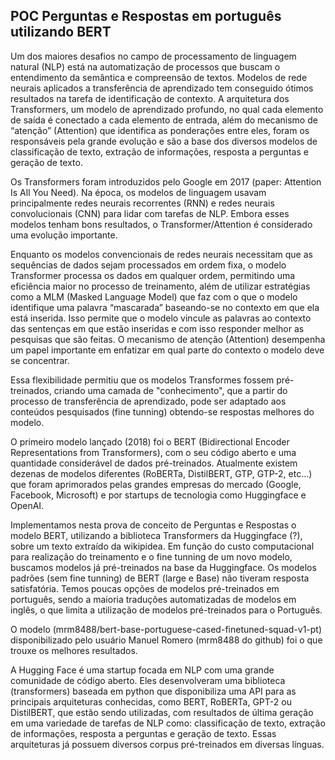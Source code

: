 ## POC Perguntas e Respostas em português utilizando BERT

Um dos maiores desafios no campo de processamento de linguagem natural (NLP) está na automatização de processos que buscam o entendimento da semântica e compreensão de textos. Modelos de rede neurais aplicados a transferência de aprendizado tem conseguido ótimos resultados na tarefa de identificação de contexto. A arquitetura dos Transformers, um modelo de aprendizado profundo, no qual cada elemento de saída é conectado a cada elemento de entrada, além do mecanismo de “atenção” (Attention) que identifica as ponderações entre eles, foram os responsáveis pela grande evolução e são a base dos diversos modelos de classificação de texto, extração de informações, resposta a perguntas e geração de texto.

Os Transformers foram introduzidos pelo Google em 2017 (paper: Attention Is All You Need). Na época, os modelos de linguagem usavam principalmente redes neurais recorrentes (RNN) e redes neurais convolucionais (CNN) para lidar com tarefas de NLP. Embora esses modelos tenham bons resultados, o Transformer/Attention é considerado uma evolução importante.

Enquanto os modelos convencionais de redes neurais necessitam que as sequências de dados sejam processados em ordem fixa, o modelo Transformer processa os dados em qualquer ordem, permitindo uma eficiência maior no processo de treinamento, além de utilizar estratégias como a MLM (Masked Language Model) que faz com o que o modelo identifique uma palavra “mascarada” baseando-se no contexto em que ela está inserida. Isso permite que o modelo vincule as palavras ao contexto das sentenças em que estão inseridas e com isso responder melhor as pesquisas que são feitas. O mecanismo de atenção (Attention) desempenha um papel importante em enfatizar em qual parte do contexto o modelo deve se concentrar.

Essa flexibilidade permitiu que os modelos Transformes fossem pré-treinados, criando uma camada de "conhecimento", que a partir do processo de transferência de aprendizado, pode ser adaptado aos conteúdos pesquisados (fine tunning) obtendo-se respostas melhores do modelo.

O primeiro modelo lançado (2018) foi o BERT (Bidirectional Encoder Representations from Transformers), com o seu código aberto e uma quantidade considerável de dados pré-treinados. Atualmente existem dezenas de modelos diferentes (RoBERTa, DistilBERT, GTP, GTP-2, etc...) que foram aprimorados pelas grandes empresas do mercado (Google, Facebook, Microsoft) e por startups de tecnologia como Huggingface e OpenAI.

Implementamos nesta prova de conceito de Perguntas e Respostas o modelo BERT, utilizando a biblioteca Transformers da Huggingface (?), sobre um texto extraído da wikipidea. Em função do custo computacional para realização do treinamento e o fine tunning de um novo modelo, buscamos modelos já pré-treinados na base da Huggingface. Os modelos padrões (sem fine tunning) de BERT (large e Base) não tiveram resposta satisfatória. Temos poucas opções de modelos pré-treinados em português, sendo a maioria traduções automatizadas de modelos em inglês, o que limita a utilização de modelos pré-treinados para o Português.

O modelo (mrm8488/bert-base-portuguese-cased-finetuned-squad-v1-pt) disponibilizado pelo usuário Manuel Romero (mrm8488 do github) foi o que trouxe os melhores resultados.

A Hugging Face é uma startup focada em NLP com uma grande comunidade de código aberto. Eles desenvolveram uma biblioteca (transformers) baseada em python que disponibiliza uma API para as principais arquiteturas conhecidas, como BERT, RoBERTa, GPT-2 ou DistilBERT, que estão sendo utilizadas, com resultados de última geração em uma variedade de tarefas de NLP como: classificação de texto, extração de informações, resposta a perguntas e geração de texto. Essas arquiteturas já possuem diversos corpus pré-treinados em diversas línguas.

